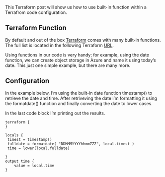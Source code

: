 This Terraform post will show us how to use built-in function within a Terrafrom code configuration.

## Terraform Function

By default and out of the box [Terraform](https://www.ntweekly.com/category/terraform) comes with many built-in functions. The full list is located in the following Terraform [URL](https://www.terraform.io/docs/language/functions/index.html).

Using functions in our code is very handy; for example, using the date function, we can create object storage in Azure and name it using today’s date. This just one simple example, but there are many more.

## Configuration

In the example below, I’m using the built-in date function timestamp() to retrieve the date and time. After retriveving the date I’m formatting it using the formatdate() function and finally converting the date to lower cases.

In the last code block I’m printing out the results.

```
terraform { 
}

locals { 
 timest = timestamp()
 fulldate = formatdate( "DDMMMYYYYhhmmZZZ", local.timest )
 time = lower(local.fulldate)

}
output time {
    value = local.time 
}
```